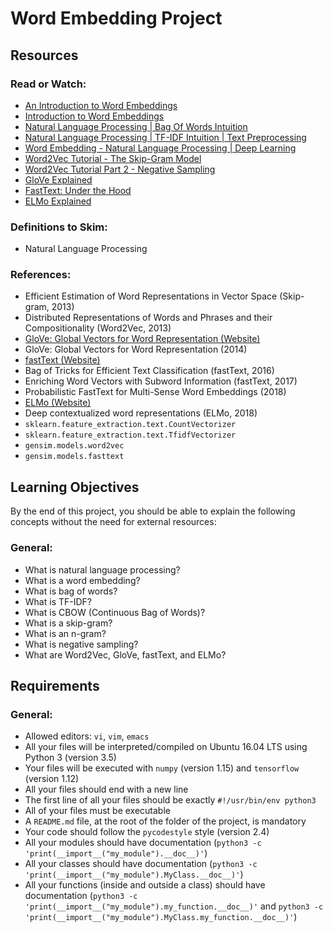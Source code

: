# Word Embedding Project

## Resources

### Read or Watch:
- [An Introduction to Word Embeddings](#)
- [Introduction to Word Embeddings](#)
- [Natural Language Processing | Bag Of Words Intuition](#)
- [Natural Language Processing | TF-IDF Intuition | Text Preprocessing](#)
- [Word Embedding - Natural Language Processing | Deep Learning](#)
- [Word2Vec Tutorial - The Skip-Gram Model](#)
- [Word2Vec Tutorial Part 2 - Negative Sampling](#)
- [GloVe Explained](#)
- [FastText: Under the Hood](#)
- [ELMo Explained](#)

### Definitions to Skim:
- Natural Language Processing

### References:
- Efficient Estimation of Word Representations in Vector Space (Skip-gram, 2013)
- Distributed Representations of Words and Phrases and their Compositionality (Word2Vec, 2013)
- [GloVe: Global Vectors for Word Representation (Website)](#)
- GloVe: Global Vectors for Word Representation (2014)
- [fastText (Website)](#)
- Bag of Tricks for Efficient Text Classification (fastText, 2016)
- Enriching Word Vectors with Subword Information (fastText, 2017)
- Probabilistic FastText for Multi-Sense Word Embeddings (2018)
- [ELMo (Website)](#)
- Deep contextualized word representations (ELMo, 2018)
- `sklearn.feature_extraction.text.CountVectorizer`
- `sklearn.feature_extraction.text.TfidfVectorizer`
- `gensim.models.word2vec`
- `gensim.models.fasttext`

## Learning Objectives
By the end of this project, you should be able to explain the following concepts without the need for external resources:

### General:
- What is natural language processing?
- What is a word embedding?
- What is bag of words?
- What is TF-IDF?
- What is CBOW (Continuous Bag of Words)?
- What is a skip-gram?
- What is an n-gram?
- What is negative sampling?
- What are Word2Vec, GloVe, fastText, and ELMo?

## Requirements

### General:
- Allowed editors: `vi`, `vim`, `emacs`
- All your files will be interpreted/compiled on Ubuntu 16.04 LTS using Python 3 (version 3.5)
- Your files will be executed with `numpy` (version 1.15) and `tensorflow` (version 1.12)
- All your files should end with a new line
- The first line of all your files should be exactly `#!/usr/bin/env python3`
- All of your files must be executable
- A `README.md` file, at the root of the folder of the project, is mandatory
- Your code should follow the `pycodestyle` style (version 2.4)
- All your modules should have documentation (`python3 -c 'print(__import__("my_module").__doc__)'`)
- All your classes should have documentation (`python3 -c 'print(__import__("my_module").MyClass.__doc__)'`)
- All your functions (inside and outside a class) should have documentation (`python3 -c 'print(__import__("my_module").my_function.__doc__)'` and `python3 -c 'print(__import__("my_module").MyClass.my_function.__doc__)'`)
